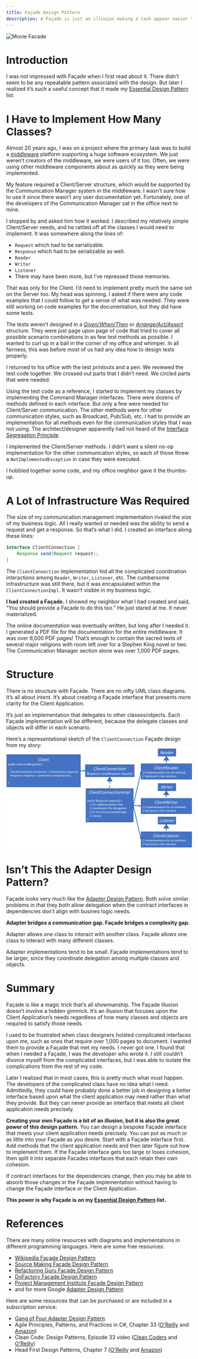 ```yaml
---
title: Façade Design Pattern
description: A Façade is just an illusion making a task appear easier than it really is.
---
```

![Movie Facade](https://static.ferrovial.com/wp-content/uploads/sites/3/2018/03/13150850/set-for-a-movie.png)
 
# Introduction
I was not impressed with Façade when I first read about it. There didn’t seem to be any repeatable pattern associated with the design. But later I realized it’s such a useful concept that it made my [Essential Design Pattern](https://jhumelsine.github.io/2023/09/07/essential-design-patterns.html) list.

# I Have to Implement How Many Classes?
Almost 20 years ago, I was on a project where the primary task was to build a [middleware](https://en.wikipedia.org/wiki/Middleware) platform supporting a huge software ecosystem. We just weren’t creators of the middleware, we were users of it too. Often, we were using other middleware components about as quickly as they were being implemented.

My feature required a Client/Server structure, which would be supported by the Communication Manager system in the middleware. I wasn’t sure how to use it since there wasn’t any user documentation yet. Fortunately, one of the developers of the Communication Manager sat in the office next to mine.

I stopped by and asked him how it worked. I described my relatively simple Client/Server needs, and he rattled off all the classes I would need to implement.
It was somewhere along the lines of:
* `Request` which had to be serializable.
* `Response` which had to be serializable as well.
* `Reader`
* `Writer`
* `Listener`
* There may have been more, but I’ve repressed those memories.

That was only for the Client. I’d need to implement pretty much the same set on the Server too. My head was spinning. I asked if there were any code examples that I could follow to get a sense of what was needed. They were still working on code examples for the documentation, but they did have some tests.

The tests weren’t designed in a [_Given/When/Then_](https://en.wikipedia.org/wiki/Given-When-Then#:~:text=Given-When-Then) or [_Arrange/Act/Assert_](http://wiki.c2.com/?ArrangeActAssert) structure.
They were just page upon page of code that tried to cover all possible scenario combinations in as few test methods as possible.
I wanted to curl up in a ball in the corner of my office and whimper. In all fairness, this was before most of us had any idea how to design tests properly.

I returned to his office with the test printouts and a pen. We reviewed the test code together. We crossed out parts that I didn’t need. We circled parts that were needed.

Using the test code as a reference, I started to implement my classes by implementing the Command Manager interfaces. There were dozens of methods defined in each interface. But only a few were needed for Client/Server communication. The other methods were for other communication styles, such as Broadcast, Pub/Sub, etc. I had to provide an implementation for all methods even for the communication styles that I was not using. The architect/designer apparently had not heard of the [Interface Segregation Principle](https://en.wikipedia.org/wiki/Interface_segregation_principle).

I implemented the Client/Server methods. I didn’t want a silent no-op implementation for the other communication styles, so each of those threw a `NotImplementedException` in case they were executed.

I hobbled together some code, and my office neighbor gave it the thumbs-up.

# A Lot of Infrastructure Was Required
The size of my communication management implementation rivaled the size of my business logic. All I really wanted or needed was the ability to send a request and get a response. So that’s what I did. I created an interface along these lines:
```java
interface ClientConnection {
    Response send(Request request);
}
```
The `ClientConnection` implementation hid all the complicated coordination interactions among `Reader`, `Writer`, `Listener`, etc. The cumbersome infrastructure was still there, but it was encapsulated within the `ClientConnectionImpl`. It wasn’t visible in my business logic.

**I had created a Façade.** I showed my neighbor what I had created and said, “You should provide a Façade to do this too.” He just stared at me. It never materialized.

The online documentation was eventually written, but long after I needed it. I generated a PDF file for the documentation for the entire middleware. It was over 6,000 PDF pages! That’s enough to contain the sacred texts of several major religions with room left over for a Stephen King novel or two. The Communication Manager section alone was over 1,000 PDF pages.

# Structure
There is no structure with Façade. There are no nifty UML class diagrams. It’s all about intent. It’s about creating a Façade interface that presents more clarity for the Client Application.

It’s just an implementation that delegates to other classes/objects. Each Façade implementation will be different, because the delegate classes and objects will differ in each scenario.

Here’s a representational sketch of the `ClientConnection` Façade design from my story:
![ClientConnection UML Class Diagram](/assets/ClientConnectionUML.png)
 
# Isn’t This the Adapter Design Pattern?
Façade looks very much like the [Adapter Design Pattern](https://jhumelsine.github.io/2023/09/29/adapter-design-pattern.html).
Both solve similar problems in that they both allow delegation when the contract interfaces in dependencies don't align with busines logic needs.

**Adapter bridges a communication gap. Façade bridges a complexity gap.**

Adapter allows one class to interact with another class.
Façade allows one class to interact with many different classes.

Adapter implementations tend to be small. 
Façade implementations tend to be larger, since they coordinate delegation among multiple classes and objects.

# Summary
Façade is like a magic trick that’s all showmanship. The Façade illusion doesn’t involve a hidden gimmick. It’s an illusion that focuses upon the Client Application’s needs regardless of how many classes and objects are required to satisfy those needs.

I used to be frustrated when class designers hoisted complicated interfaces upon me, such as ones that require over 1,000 pages to document. I wanted them to provide a Façade that met my needs. I never got one. I found that when I needed a Façade, I was the developer who wrote it. I still couldn’t divorce myself from the complicated interfaces, but I was able to isolate the complications from the rest of my code.

Later I realized that in most cases, this is pretty much what must happen. The developers of the complicated class have no idea what I need. Admittedly, they could have probably done a better job in designing a better interface based upon what the client application may need rather than what they provide. But they can never provide an interface that meets all client application needs precisely.

**Creating your own Façade is a bit of an illusion, but it is also the great power of this design pattern.**
You can design a bespoke Façade interface that meets your client application needs precisely. You can put as much or as little into your Façade as you desire.
Start with a Façade interface first. Add methods that the client application needs and then later figure out how to implement them.
If the Façade interface gets too large or loses cohesion, then split it into separate Facades interfaces that each retain their own cohesion.

If contract interfaces for the dependencies change, then you may be able to absorb those changes in the Façade implementation without having to change the Façade interface or the Client Application.

**This power is why Façade is on my [Essential Design Pattern](https://jhumelsine.github.io/2023/09/07/essential-design-patterns.html) list.**

# References
There are many online resources with diagrams and implementations in different programming languages. Here are some free resources:
* [Wikipedia Façade Design Pattern](https://en.wikipedia.org/wiki/Facade_pattern)
* [Source Making Façade Design Pattern](https://sourcemaking.com/design_patterns/facade)
* [Refactoring Guru Façade Design Pattern](https://refactoring.guru/design-patterns/facade)
* [DoFactory Façade Design Pattern](https://www.dofactory.com/net/facade-design-pattern)
* [Project Management Institute Façade Design Pattern](https://www.pmi.org/disciplined-agile/the-design-patterns-repository/the-facade-pattern)
* and for more Google [Adapter Design Pattern](https://www.google.com/search?q=adapter+design+pattern)

Here are some resources that can be purchased or are included in a subscription service:
* [Gang of Four Adapter Design Pattern](https://learning.oreilly.com/library/view/design-patterns-elements/0201633612/ch04.html#page_192)
* Agile Principles, Patterns, and Practices in C#, Chapter 33 ([O'Reilly](https://learning.oreilly.com/library/view/agile-principles-patterns/0131857258/) and [Amazon](https://www.amazon.com/Agile-Principles-Patterns-Practices-C/dp/0131857258))
* Clean Code: Design Patterns, Episode 33 video ([Clean Coders](https://cleancoders.com/episode/clean-code-episode-33) and [O'Reilly](https://learning.oreilly.com/videos/clean-code-fundamentals/9780134661742/9780134661742-code_03_33_00/))
* Head First Design Patterns, Chapter 7 ([O'Reilly](https://learning.oreilly.com/library/view/head-first-design/9781492077992/ch07.html#facade_pattern_defined) and [Amazon](https://www.amazon.com/Head-First-Design-Patterns-Object-Oriented-ebook/dp/B08P3X99QP))
